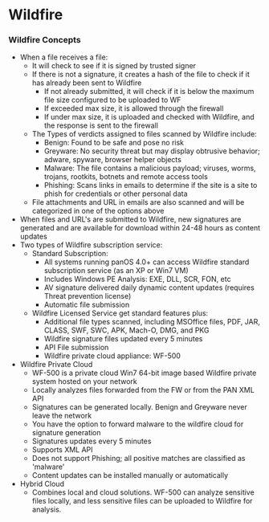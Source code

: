 # Wildfire

### Wildfire Concepts
* When a file receives a file:
    * It will check to see if it is signed by trusted signer
    * If there is not a signature, it creates a hash of the file to check if it has already been sent to Wildfire
        * If not already submitted, it will check if it is below the maximum file size configured to be uploaded to WF
        * If exceeded max size, it is allowed through the firewall
        * If under max size, it is uploaded and checked with Wildfire, and the response is sent to the firewall
    * The Types of verdicts assigned to files scanned by Wildfire include:
        * Benign: Found to be safe and pose no risk
        * Greyware: No security threat but may display obtrusive behavior; adware, spyware, browser helper objects
        * Malware: The file contains a malicious payload; viruses, worms, trojans, rootkits, botnets and remote access tools
        * Phishing: Scans links in emails to determine if the site is a site to phish for credentials or other personal data
    * File attachments and URL in emails are also scanned and will be categorized in one of the options above
* When files and URL's are submitted to Wildfire, new signatures are generated and are available for download within 24-48 hours as content updates
* Two types of Wildfire subscription service:
    * Standard Subscription:
        * All systems running panOS 4.0+ can access Wildfire standard subscription service (as an XP or Win7 VM)
        * Includes Windows PE Analysis: EXE, DLL, SCR, FON, etc
        * AV signature delivered daily dynamic content updates (requires Threat prevention license)
        * Automatic file submission
    * Wildfire Licensed Service get standard features plus:
        * Additional file types scanned, including MSOffice files, PDF, JAR, CLASS, SWF, SWC, APK, Mach-O, DMG, and PKG
        * Wildfire signature files updated every 5 minutes
        * API File submission
        * Wildfire private cloud appliance: WF-500
* Wildfire Private Cloud
    * WF-500 is a private cloud Win7 64-bit image based Wildfire private system hosted on your network
    * Locally analyzes files forwarded from the FW or from the PAN XML API
    * Signatures can be generated locally. Benign and Greyware never leave the network
    * You have the option to forward malware to the wildfire cloud for signature generation
    * Signatures updates every 5 minutes
    * Supports XML API
    * Does not support Phishing; all positive matches are classified as 'malware'
    * Content updates can be installed manually or automatically
* Hybrid Cloud
    * Combines local and cloud solutions. WF-500 can analyze sensitive files locally, and less sensitive files can be uploaded to Wildfire for analysis.
